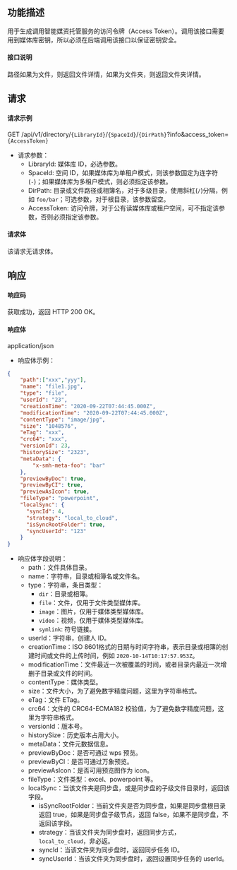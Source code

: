 ## 功能描述

用于生成调用智能媒资托管服务的访问令牌（Access Token）。调用该接口需要用到媒体库密钥，所以必须在后端调用该接口以保证密钥安全。

#### 接口说明

路径如果为文件，则返回文件详情，如果为文件夹，则返回文件夹详情。

## 请求

#### 请求示例  

GET /api/v1/directory/`{LibraryId}`/`{SpaceId}`/`{DirPath}`?info&access_token=`{AccessToken}`

- 请求参数：
    - LibraryId: 媒体库 ID，必选参数。
    - SpaceId: 空间 ID，如果媒体库为单租户模式，则该参数固定为连字符(`-`)；如果媒体库为多租户模式，则必须指定该参数。
    - DirPath: 目录或文件路径或相簿名，对于多级目录，使用斜杠(`/`)分隔，例如 `foo/bar`；可选参数，对于根目录，该参数留空。
    - AccessToken: 访问令牌，对于公有读媒体库或租户空间，可不指定该参数，否则必须指定该参数。

#### 请求体

该请求无请求体。

## 响应

#### 响应码

获取成功，返回 HTTP 200 OK。

#### 响应体

application/json

- 响应体示例：
```json
{
    "path":["xxx","yyy"],
    "name": "file1.jpg",
    "type": "file",
    "userId": "23",
    "creationTime": "2020-09-22T07:44:45.000Z",
    "modificationTime": "2020-09-22T07:44:45.000Z",
    "contentType": "image/jpg",
    "size": "1048576",
    "eTag": "xxx",
    "crc64": "xxx",
    "versionId": 23,
    "historySize": "2323",
    "metaData": {
        "x-smh-meta-foo": "bar"
    },
    "previewByDoc": true,
    "previewByCI": true,
    "previewAsIcon": true,
    "fileType": "powerpoint",
    "localSync": {
      "syncId": 4,
      "strategy": "local_to_cloud",
      "isSyncRootFolder": true,
      "syncUserId": "123"
    }
}
```
- 响应体字段说明：
    - path：文件具体目录。
    - name：字符串，目录或相簿名或文件名。
    - type：字符串，条目类型：
        - `dir`：目录或相簿。
        - `file`：文件，仅用于文件类型媒体库。
        - `image`：图片，仅用于媒体类型媒体库。
        - `video`：视频，仅用于媒体类型媒体库。
        - `symlink`: 符号链接。
    - userId：字符串，创建人 ID。
    - creationTime：ISO 8601格式的日期与时间字符串，表示目录或相簿的创建时间或文件的上传时间，例如 `2020-10-14T10:17:57.953Z`。
    - modificationTime：文件最近一次被覆盖的时间，或者目录内最近一次增删子目录或文件的时间。
    - contentType：媒体类型。
    - size：文件大小，为了避免数字精度问题，这里为字符串格式。
    - eTag：文件 ETag。
    - crc64：文件的 CRC64-ECMA182 校验值，为了避免数字精度问题，这里为字符串格式。
    - versionId：版本号。
    - historySize：历史版本占用大小。
    - metaData：文件元数据信息。
    - previewByDoc：是否可通过 wps 预览。
    - previewByCI：是否可通过万象预览。
    - previewAsIcon：是否可用预览图作为 icon。
    - fileType：文件类型：excel、powerpoint 等。
    - localSync：当该文件夹是同步盘，或是同步盘的子级文件目录时，返回该字段。
        - isSyncRootFolder：当前文件夹是否为同步盘，如果是同步盘根目录返回 true，如果是同步盘子级节点，返回 false，如果不是同步盘，不返回该字段。
        - strategy：当该文件夹为同步盘时，返回同步方式，`local_to_cloud`，非必返。
        - syncId：当该文件夹为同步盘时，返回同步任务 ID。
        - syncUserId：当该文件夹为同步盘时，返回设置同步任务的 userId。



